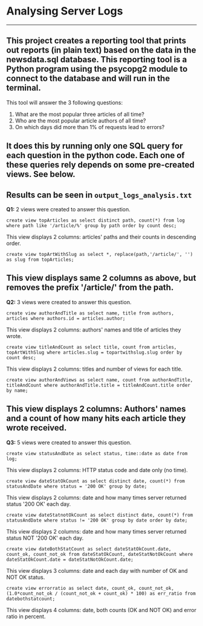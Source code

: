 # Analysing Server Logs
---------------------------------------
This project creates a reporting tool that prints out reports (in plain text) based on the data in the newsdata.sql database. This reporting tool is a Python program using the psycopg2 module to connect to the database and will run in the terminal.
---------------------------------------
This tool will answer the 3 following questions:

1. What are the most popular three articles of all time? 
2. Who are the most popular article authors of all time? 
3. On which days did more than 1% of requests lead to errors? 

It does this by running only one SQL query for each question in the python code. Each one of these queries rely depends on some pre-created views. See below.
---------------------------------------
Results can be seen in `output_logs_analysis.txt`
---------------------------------------
**Q1:** 2 views were created to answer this question.

`create view topArticles as select distinct path, count(*) from log where path like '/article/%' group by path order by count desc;`

This view displays 2 columns: articles' paths and their counts in descending order.

`create view topArtWithSlug as select *, replace(path,'/article/', '') as slug from topArticles;`

This view displays same 2 columns as above, but removes the prefix '/article/' from the path.
---------------------------------------
**Q2:** 3 views were created to answer this question.

`create view authorAndTitle as select name, title from authors, articles where authors.id = articles.author;`

This view displays 2 columns: authors' names and title of articles they wrote.

`create view titleAndCount as select title, count from articles, topArtWithSlug where articles.slug = topartwithslug.slug order by count desc;`

This view displays 2 columns: titles and number of views for each title.

`create view authorAndViews as select name, count from authorAndTitle, titleAndCount where authorAndTitle.title = titleAndCount.title order by name;`

This view displays 2 columns: Authors' names and a count of how many hits each article they wrote received.
---------------------------------------
**Q3:** 5 views were created to answer this question.

`create view statusAndDate as select status, time::date as date from log;`

This view displays 2 columns: HTTP status code and date only (no time).

`create view dateStatOkCount as select distinct date, count(*) from statusAndDate where status = '200 OK' group by date;`

This view displays 2 columns: date and how many times server returned status '200 OK' each day.

`create view dateStatnotOkCount as select distinct date, count(*) from statusAndDate where status != '200 OK' group by date order by date;`

This view displays 2 columns: date and how many times server returned status NOT '200 OK' each day.

`create view dateBothStatCount as select dateStatOkCount.date, count_ok, count_not_ok
from dateStatOkCount, dateStatNotOkCount where dateStatOkCount.date = dateStatNotOkCount.date;`

This view displays 3 columns: date and each day with number of OK and NOT OK status.

`create view errorratio as select date, count_ok, count_not_ok, (1.0*count_not_ok / (count_not_ok + count_ok) * 100) as err_ratio from datebothstatcount;`

This view displays 4 columns: date, both counts (OK and NOT OK) and error ratio in percent.